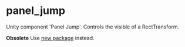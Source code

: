 # panel_jump
Unity component 'Panel Jump'. Controls the visible of a RectTransform.

**Obsolete**
Use [new package](https://github.com/yurii-lunha/com.lunha-monkey-panel) instead.
